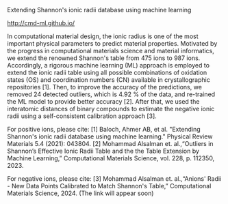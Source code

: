 Extending Shannon's ionic radii database using machine learning

<a href="http://cmd-ml.github.io/">http://cmd-ml.github.io/</a>

In computational material design, the ionic radius is one of the most important physical parameters to predict material properties. Motivated by the progress in computational materials science and material informatics, we extend the renowned Shannon's table from 475 ions to 987 ions. Accordingly, a rigorous machine learning (ML) approach is employed to extend the ionic radii table using all possible combinations of oxidation states (OS) and coordination numbers (CN) available in crystallographic repositories [1]. Then, to improve the accuracy of the predictions, we removed 24 detected outliers, which is 4.92 % of the data, and re-trained the ML model to provide better accuracy [2]. After that, we used the interatomic distances of binary compounds to estimate the negative ionic radii using a self-consistent calibration approach [3].


For positive ions, please cite:
[1] Baloch, Ahmer AB, et al. "Extending Shannon's ionic radii database using machine learning." Physical Review Materials 5.4 (2021): 043804.
[2] Mohammad Alsalman  et. al.,“Outliers in Shannon’s Effective Ionic Radii Table and the the Table Extension by Machine Learning,” Computational Materials Science, vol. 228, p. 112350, 2023.

For negative ions, please cite:
[3] Mohammad Alsalman et. al.,“Anions' Radii - New Data Points Calibrated to Match Shannon's Table,” Computational Materials Science, 2024. (The link will appear soon)
